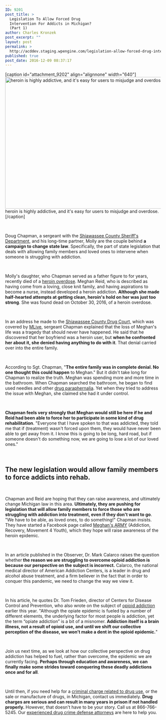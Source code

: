 ```yaml
---
ID: 9201
post_title: >
  Legislation To Allow Forced Drug
  Intervention For Addicts in Michigan?
  (Part 1)
author: Charles Kronzek
post_excerpt: ""
layout: post
permalink: >
  http://acddev.staging.wpengine.com/legislation-allow-forced-drug-intervention-addicts-michigan.html
published: true
post_date: 2016-12-09 08:37:17
---
```

[caption id="attachment_9202" align="alignnone" width="640"]<img class="size-large wp-image-9202" src="http://acddev.staging.wpengine.com/wp-content/uploads/2016/12/canstockphoto2233713-1024x680.jpg" alt="heroin is highly addictive, and it's easy for users to misjudge and overdose." width="640" height="425" /> heroin is highly addictive, and it's easy for users to misjudge and overdose.[/caption]

&nbsp;

<span style="font-weight: 400;">Doug Chapman, a sergeant with the </span><a href="http://www.shiawassee.net/law-justice/sheriffs-office" target="_blank"><span style="font-weight: 400;">Shiawassee County Sheriff's Department</span></a><span style="font-weight: 400;">, and his long-time partner, Molly are the couple behind </span><b>a campaign to change state law</b><span style="font-weight: 400;">. Specifically, the part of state legislation that deals with allowing family members and loved ones to intervene when someone is struggling with addiction.</span>

&nbsp;

<span style="font-weight: 400;">Molly's daughter, who Chapman served as a father figure to for years, recently died of a </span><a href="http://acddev.staging.wpengine.com/heroin.html" target="_blank"><span style="font-weight: 400;">heroin overdose</span></a><span style="font-weight: 400;">. Meghan Reid, who is described as having come from a loving, close knit family, and having aspirations to become a nurse, instead developed a heroin addiction. </span><b>Although she made half-hearted attempts at getting clean, heroin's hold on her was just too strong</b><span style="font-weight: 400;">. She was found dead on October 30, 2016, of a heroin overdose.</span>

&nbsp;

<span style="font-weight: 400;">In an address he made to the </span><span style="font-weight: 400;"><a href="http://www.shiawassee.net/Law-Justice/District-Court/District-Court-Probation" target="_blank">Shiawassee County Drug Court,</a> which was covered by <a href="http://www.mlive.com" target="_blank">MLive</a>,</span><span style="font-weight: 400;"> sergeant Chapman explained that the loss of Meghan's life was a tragedy that should never have happened. He said that he discovered that her boyfriend was a heroin user, but </span><b>when he confronted her about it, she denied having anything to do with it</b><span style="font-weight: 400;">. That denial carried over into the entire family.</span>

&nbsp;

<span style="font-weight: 400;">According to Sgt. Chapman, "</span><b>The entire family was in complete denial. No one thought this could happen</b><span style="font-weight: 400;"> to Meghan." But it didn't take long for Chapman to realize the truth. Meghan was spending more and more time in the bathroom. When Chapman searched the bathroom, he began to find used needles and other </span><a href="http://acddev.staging.wpengine.com/drug-crime-sentencing.html" target="_blank"><span style="font-weight: 400;">drug paraphernalia</span></a><span style="font-weight: 400;">. Yet when they tried to address the issue with Meghan, she claimed she had it under control.</span>

&nbsp;

<b>Chapman feels very strongly that Meghan would still be here if he and Reid had been able to force her to participate in some kind of drug rehabilitation</b><span style="font-weight: 400;">. "Everyone that I have spoken to that was addicted, they told me that if (treatment) wasn't forced upon them, they would have never been able to get away from it. I know this is going to be long, hard road, but if someone doesn't do something now, we are going to lose a lot of our loved ones."</span>

&nbsp;
<h2>The new legislation would allow family members to force addicts into rehab.</h2>
&nbsp;

<span style="font-weight: 400;">Chapman and Reid are hoping that they can raise awareness, and ultimately change Michigan law in this area. </span><b>Ultimately, they are pushing for legislation that will allow family members to force those who are struggling with addiction into treatment, even if they don't want to go</b><span style="font-weight: 400;">. "We have to be able, as loved ones, to do something!" Chapman insists. They have started a Facebook page called </span><a href="https://www.facebook.com/MeghansARMY/" target="_blank"><span style="font-weight: 400;">Meghan's ARMY</span></a><span style="font-weight: 400;"> (Addiction, Recovery, Movement 4 Youth), which they hope will raise awareness of the heroin epidemic.</span>

&nbsp;

<span style="font-weight: 400;">In an article published in the Observer, Dr. Mark Calarco raises the question whether</span><b> the reason we are struggling to overcome opioid addiction is because our perspective on the subject is incorrect.</b><span style="font-weight: 400;"> Calarco, the national medical director of American Addiction Centers, is a leader in drug and alcohol abuse treatment, and a firm believer in the fact that in order to conquer this pandemic, we need to change the way we view it.</span>

&nbsp;

<span style="font-weight: 400;">In his article, he quotes Dr. Tom Frieden, director of Centers for Disease Control and Prevention, who also wrote on the subject of </span><a href="http://acddev.staging.wpengine.com/prescription-drug-abuse.html" target="_blank"><span style="font-weight: 400;">opioid addiction</span></a><span style="font-weight: 400;"> earlier this year. "Although the opiate epidemic is fueled by a number of different elements, the underlying factor for most people is addiction, yet the term “opiate addiction” is a bit of a misnomer. </span><b>Addiction itself is a brain illness, not a result of opioid use, and until we shift our collective perception of the disease, we won’t make a dent in the opioid epidemic.</b><span style="font-weight: 400;">"</span>

&nbsp;

<span style="font-weight: 400;">Join us next time, as we look at how our collective perspective on drug addiction has helped to fuel, rather than overcome, the epidemic we are currently facing. </span><b>Perhaps through education and awareness, we can finally make some strides toward conquering these deadly addictions once and for all</b><span style="font-weight: 400;">.</span>

&nbsp;

<span style="font-weight: 400;">Until then, if you need help for a </span><a href="http://acddev.staging.wpengine.com/drug-charges.html" target="_blank"><span style="font-weight: 400;">criminal charge related to drug use</span></a><span style="font-weight: 400;">, or the sale or manufacture of drugs, in Michigan, contact us immediately. </span><b>Drug charges are serious and can result in many years in prison if not handled properly.</b><span style="font-weight: 400;"> However, that doesn't have to be your story. Call us at 866-766-5245. Our </span><a href="http://acddev.staging.wpengine.com/trial-attorneys.html" target="_blank"><span style="font-weight: 400;">experienced drug crime defense attorneys</span></a><span style="font-weight: 400;"> are here to help you.</span>

&nbsp;